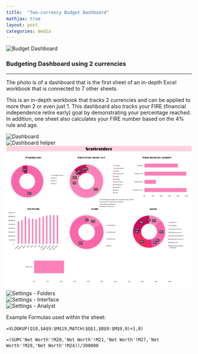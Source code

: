 ```yaml
---
title:  "Two-currency Budget Dashboard"
mathjax: true
layout: post
categories: media
---
```


![Budget Dashboard]({{site.baseurl}}/assets/Images/BudgetDashboard1.jpg)

### Budgeting Dashboard using 2 currencies
---
The photo is of a dashboard that is the first sheet of an in-depth Excel workbook that is connected to 7 other sheets.

This is an in-depth workbook that tracks 2 currencies and can be applied to more than 2 or even just 1. This dashboard also tracks your FIRE (financial independence retire early) goal by demonstrating your percentage reached. In addition, one sheet also calculates your FIRE number based on the 4% rule and age.

<div class="carousel"
  data-flickity='{ "imagesLoaded": true, "percentPosition": false,"adaptiveHeight": true,"fullscreen": true }'>
  <div class="carousel-cell">
    <img src="{{site.baseurl}}/assets/Images/BudgetDashboard1.jpg" alt="Dashboard" />
  </div>
  <div class="carousel-cell">
   <img src="{{site.baseurl}}/assets/Images/Dashboard_helper.jpg" alt="Dashboard helper" />
  </div>
  <div class="carousel-cell">
   <img src="/assets/Images/BudgetDashboard1.jpg" alt="Settings - Creation" />
  </div>
  <div class="carousel-cell">
   <img src="/assets/images/cc/Settings_Folders.PNG" alt="Settings - Folders" />  
  </div>
  <div class="carousel-cell">
   <img src="/assets/images/cc/Settings_Interface.PNG" alt="Settings - Interface" />
  </div>
  <div class="carousel-cell">
   <img src="/assets/images/cc/Settings_Analyst.PNG" alt="Settings - Analyst" />  
  </div>

Example Formulas used within the sheet:
```
=VLOOKUP(Q10,$A$9:$M$19,MATCH($Q$1,$B$9:$M$9,0)+1,0)
```
```
=(SUM('Net Worth'!M20,'Net Worth'!M21,'Net Worth'!M27,'Net Worth'!M28,'Net Worth'!M24))/300000
```